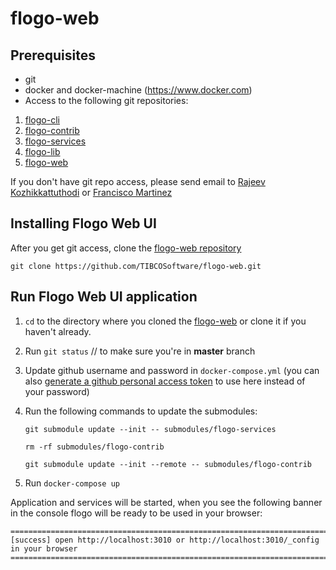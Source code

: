 # flogo-web

## Prerequisites

- git 
- docker and docker-machine (https://www.docker.com)
- Access to the following git repositories:

1. [flogo-cli](https://github.com/TIBCOSoftware/flogo-cli.git)
2. [flogo-contrib](https://github.com/TIBCOSoftware/flogo-contrib.git)
3. [flogo-services](https://github.com/TIBCOSoftware/flogo-services.git)
4. [flogo-lib](https://github.com/TIBCOSoftware/flogo-lib.git)
5. [flogo-web](https://github.com/TIBCOSoftware/flogo-web.git)

If you don't have git repo access, please send email to [Rajeev Kozhikkattuthodi](mailto:rkozhikk@tibco.com?subject=Flogo%20Git%20Access) or [Francisco Martinez](mailto:fmartinez@tibco.com?subject=Flogo%20Git%20Access)

## Installing Flogo Web UI

After you get git access, clone the [flogo-web repository](https://github.com/TIBCOSoftware/flogo-web.git)

```
git clone https://github.com/TIBCOSoftware/flogo-web.git
```

## Run Flogo Web UI application

1. `cd` to the directory where you cloned the [flogo-web](https://github.com/TIBCOSoftware/flogo-web.git) or clone it if you haven't already.
1. Run `git status` // to make sure you're in **master** branch
1. Update github username and password in `docker-compose.yml` (you can also [generate a github personal access token](https://help.github.com/articles/creating-an-access-token-for-command-line-use/) to use here instead of your password)
1. Run the following commands to update the submodules:
   
   `git submodule update --init -- submodules/flogo-services`
   
   `rm -rf submodules/flogo-contrib`
   
   `git submodule update --init --remote -- submodules/flogo-contrib`
1. Run `docker-compose up`

Application and services will be started, when you see the following banner in the console flogo will be ready to be used in your browser:

```
=============================================================================================
[success] open http://localhost:3010 or http://localhost:3010/_config in your browser
=============================================================================================
```


